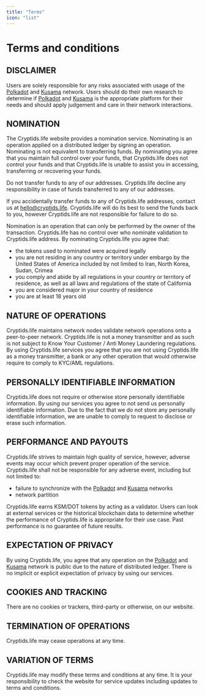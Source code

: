 ```yaml
---
title: "Terms"
icon: "list"
---
```


# Terms and conditions

## DISCLAIMER

Users are solely responsible for any risks associated with usage of the [Polkadot](https://polkadot.network) and [Kusama](https://kusama.network/) network. Users should do their own research to determine if [Polkadot](https://polkadot.network) and [Kusama](https://kusama.network/) is the appropriate platform for their needs and should apply judgement and care in their network interactions.

## NOMINATION

The Cryptids.life website provides a nomination service. Nominating is an operation applied on a distributed ledger by signing an operation. Nominating is not equivalent to transferring funds. By nominating you agree that you maintain full control over your funds, that Cryptids.life does not control your funds and that Cryptids.life is unable to assist you in accessing, transferring or recovering your funds.

Do not transfer funds to any of our addresses. Cryptids.life decline any responsibility in case of funds transferred to any of our addresses.

If you accidentally transfer funds to any of Cryptids.life addresses, contact us at hello@cryptids.life. Cryptids.life will do its best to send the funds back to you, however Cryptids.life are not responsible for failure to do so.

Nomination is an operation that can only be performed by the owner of the transaction. Cryptids.life has no control over who nominate validation to Cryptids.life address. By nominating Cryptids.life you agree that:

* the tokens used to nominated were acquired legally
* you are not residing in any country or territory under embargo by the United States of America included by not limited to Iran, North Korea, Sudan, Crimea
* you comply and abide by all regulations in your country or territory of residence, as well as all laws and regulations of the state of California
* you are considered major in your country of residence
* you are at least 18 years old

## NATURE OF OPERATIONS

Cryptids.life maintains network nodes validate network operations onto a peer-to-peer network. Cryptids.life is not a money transmitter and as such is not subject to Know Your Customer / Anti Money Laundering regulations. By using Cryptids.life services you agree that you are not using Cryptids.life as a money transmitter, a bank or any other operation that would otherwise require to comply to KYC/AML regulations.

## PERSONALLY IDENTIFIABLE INFORMATION

Cryptids.life does not require or otherwise store personally identifiable information. By using our services you agree to not send us personally identifiable information. Due to the fact that we do not store any personally identifiable information, we are unable to comply to request to disclose or erase such information.

## PERFORMANCE AND PAYOUTS

Cryptids.life strives to maintain high quality of service, however, adverse events may occur which prevent proper operation of the service. Cryptids.life shall not be responsible for any adverse event, including but not limited to:

* failure to synchronize with the [Polkadot](https://polkadot.network) and [Kusama](https://kusama.network/) networks
* network partition

Cryptids.life earns KSM/DOT tokens by acting as a validator. Users can look at external services or the historical blockchain data to determine whether the performance of Cryptids.life is appropriate for their use case. Past performance is no guarantee of future results.

## EXPECTATION OF PRIVACY

By using Cryptids.life, you agree that any operation on the [Polkadot](https://polkadot.network) and [Kusama](https://kusama.network/) network is public due to the nature of distributed ledger. There is no implicit or explicit expectation of privacy by using our services.

## COOKIES AND TRACKING

There are no cookies or trackers, third-party or otherwise, on our website.

## TERMINATION OF OPERATIONS

Cryptids.life may cease operations at any time.

## VARIATION OF TERMS

Cryptids.life may modify these terms and conditions at any time. It is your responsibility to check the website for service updates including updates to terms and conditions.
